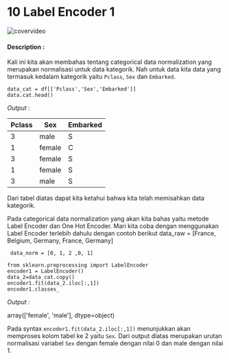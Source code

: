 # 10 Label Encoder 1

![covervideo](http://bit.ly/makeaicovervideo)

#### **Description :**
Kali ini kita akan membahas tentang categorical data normalization yang merupakan normalisasi untuk data kategorik. Nah untuk data kita data yang termasuk kedalam kategorik yaitu ```Pclass```, ```Sex``` dan ```Embarked```. 
```
data_cat = df[['Pclass','Sex','Embarked']]
data.cat.head()
```
*Output :*

| Pclass | Sex    | Embarked |
|--------|--------|----------|
| 3      | male   | S        |
| 1      | female | C        |
| 3      | female | S        |
| 1      | female | S        |
| 3      | male   | S        |

Dari tabel diatas dapat kita ketahui bahwa kita telah memisahkan data kategorik. 

Pada categorical data normalization yang akan kita bahas yaitu metode Label Encoder dan One Hot Encoder. Mari kita coba dengan menggunakan Label Encoder terlebih dahulu dengan contoh berikut
    data_raw  = [France, Belgium, Germany, France, Germany]

     data_norm = [0, 1, 2 ,0, 1]

```
from sklearn.preprocessing import LabelEncoder
encoder1 = LabelEncoder()
data_2=data_cat.copy()
encoder1.fit(data_2.iloc[:,1])
encoder1.classes_
```

*Output :* 

array(['female', 'male'], dtype=object)

Pada syntax ```encoder1.fit(data_2.iloc[:,1])``` menunjukkan akan memproses kolom tabel ke 2 yaitu ```Sex```. Dari output diatas merupakan urutan normalisasi variabel ```Sex``` dengan female dengan nilai 0 dan male dengan nilai 1. 